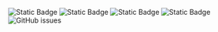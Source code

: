 ![Static Badge](https://img.shields.io/badge/blacklists-61-000000) ![Static Badge](https://img.shields.io/badge/blacklisted-2915142-cc0000) ![Static Badge](https://img.shields.io/badge/whitelisted-2250-00CC00) ![Static Badge](https://img.shields.io/badge/streaming_blacklist-28107-000000) ![GitHub issues](https://img.shields.io/github/issues/fabriziosalmi/blacklists)
